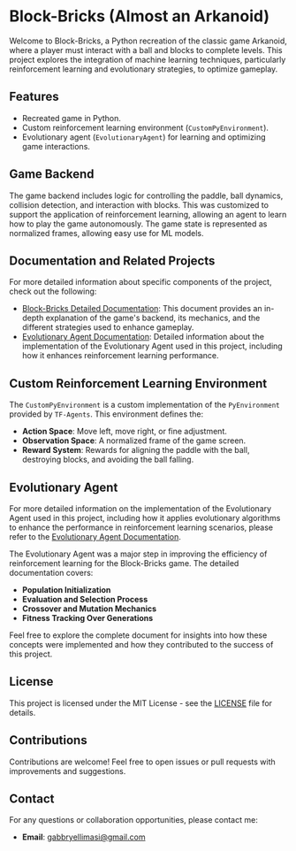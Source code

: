 # Block-Bricks (Almost an Arkanoid)

Welcome to Block-Bricks, a Python recreation of the classic game Arkanoid, where a player must interact with a ball and blocks to complete levels. This project explores the integration of machine learning techniques, particularly reinforcement learning and evolutionary strategies, to optimize gameplay.

## Features

- Recreated game in Python.
- Custom reinforcement learning environment (`CustomPyEnvironment`).
- Evolutionary agent (`EvolutionaryAgent`) for learning and optimizing game interactions.

## Game Backend

The game backend includes logic for controlling the paddle, ball dynamics, collision detection, and interaction with blocks. This was customized to support the application of reinforcement learning, allowing an agent to learn how to play the game autonomously. The game state is represented as normalized frames, allowing easy use for ML models.

## Documentation and Related Projects

For more detailed information about specific components of the project, check out the following:

- [Block-Bricks Detailed Documentation](./Block-Bricks.md): This document provides an in-depth explanation of the game's backend, its mechanics, and the different strategies used to enhance gameplay.
- [Evolutionary Agent Documentation](./EvolutionaryAgent.md): Detailed information about the implementation of the Evolutionary Agent used in this project, including how it enhances reinforcement learning performance.

## Custom Reinforcement Learning Environment

The `CustomPyEnvironment` is a custom implementation of the `PyEnvironment` provided by `TF-Agents`. This environment defines the:
- **Action Space**: Move left, move right, or fine adjustment.
- **Observation Space**: A normalized frame of the game screen.
- **Reward System**: Rewards for aligning the paddle with the ball, destroying blocks, and avoiding the ball falling.

## Evolutionary Agent

For more detailed information on the implementation of the Evolutionary Agent used in this project, including how it applies evolutionary algorithms to enhance the performance in reinforcement learning scenarios, please refer to the [Evolutionary Agent Documentation](./EvolutionaryAgent.md).

The Evolutionary Agent was a major step in improving the efficiency of reinforcement learning for the Block-Bricks game. The detailed documentation covers:
- **Population Initialization**
- **Evaluation and Selection Process**
- **Crossover and Mutation Mechanics**
- **Fitness Tracking Over Generations**

Feel free to explore the complete document for insights into how these concepts were implemented and how they contributed to the success of this project.

## License

This project is licensed under the MIT License - see the [LICENSE](LICENSE) file for details.

## Contributions

Contributions are welcome! Feel free to open issues or pull requests with improvements and suggestions.

## Contact

For any questions or collaboration opportunities, please contact me:

- **Email**: [gabbryellimasi@gmail.com](mailto:gabbryellimasi@gmail.com)

